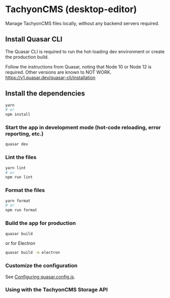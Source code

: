 # TachyonCMS (desktop-editor)

Manage TachyonCMS files locally, without any backend servers required.

## Install Quasar CLI

The Quasar CLI is required to run the hot-loading dev environment or create the production build.

Follow the instructions from Quasar, noting that Node 10 or Node 12 is required. Other versions are known to NOT WORK.
https://v1.quasar.dev/quasar-cli/installation

## Install the dependencies

```bash
yarn
# or
npm install
```

### Start the app in development mode (hot-code reloading, error reporting, etc.)

```bash
quasar dev
```

### Lint the files

```bash
yarn lint
# or
npm run lint
```

### Format the files

```bash
yarn format
# or
npm run format
```

### Build the app for production

```bash
quasar build
```

or for Electron

```bash
quasar build -m electron
```

### Customize the configuration

See [Configuring quasar.config.js](https://v2.quasar.dev/quasar-cli-webpack/quasar-config-js).

### Using with the TachyonCMS Storage API
